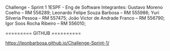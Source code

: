 Challenge - Sprint 1 
1ESPF - Eng de Software
Integrantes:
Gustavo Moreno Coelho – RM 556289;
Leonardo Felipe Souza Barbosa – RM 555986;
Yuri Silveria Pessoa – RM 557475;
João Victor de Andrade Franco – RM 556790;
Igor Soos Rocha Ribeiro – RM 556010;

========= GITHUB ==========

https://leonbarbosa.github.io/Challenge-Sprint-1/